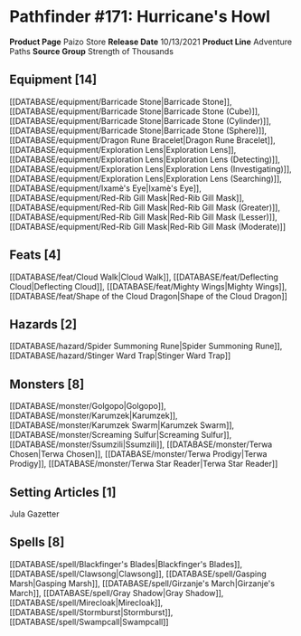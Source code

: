 ﻿---
id: '101'
name: Pathfinder 171. Hurricane's Howl
rarity: Common
type: Source

---
# Pathfinder #171: Hurricane's Howl

**Product Page** Paizo Store
**Release Date** 10/13/2021
**Product Line** Adventure Paths
**Source Group** Strength of Thousands

## Equipment [14]

[[DATABASE/equipment/Barricade Stone|Barricade Stone]], [[DATABASE/equipment/Barricade Stone|Barricade Stone (Cube)]], [[DATABASE/equipment/Barricade Stone|Barricade Stone (Cylinder)]], [[DATABASE/equipment/Barricade Stone|Barricade Stone (Sphere)]], [[DATABASE/equipment/Dragon Rune Bracelet|Dragon Rune Bracelet]], [[DATABASE/equipment/Exploration Lens|Exploration Lens]], [[DATABASE/equipment/Exploration Lens|Exploration Lens (Detecting)]], [[DATABASE/equipment/Exploration Lens|Exploration Lens (Investigating)]], [[DATABASE/equipment/Exploration Lens|Exploration Lens (Searching)]], [[DATABASE/equipment/Ixamè's Eye|Ixamè's Eye]], [[DATABASE/equipment/Red-Rib Gill Mask|Red-Rib Gill Mask]], [[DATABASE/equipment/Red-Rib Gill Mask|Red-Rib Gill Mask (Greater)]], [[DATABASE/equipment/Red-Rib Gill Mask|Red-Rib Gill Mask (Lesser)]], [[DATABASE/equipment/Red-Rib Gill Mask|Red-Rib Gill Mask (Moderate)]]

## Feats [4]

[[DATABASE/feat/Cloud Walk|Cloud Walk]], [[DATABASE/feat/Deflecting Cloud|Deflecting Cloud]], [[DATABASE/feat/Mighty Wings|Mighty Wings]], [[DATABASE/feat/Shape of the Cloud Dragon|Shape of the Cloud Dragon]]

## Hazards [2]

[[DATABASE/hazard/Spider Summoning Rune|Spider Summoning Rune]], [[DATABASE/hazard/Stinger Ward Trap|Stinger Ward Trap]]

## Monsters [8]

[[DATABASE/monster/Golgopo|Golgopo]], [[DATABASE/monster/Karumzek|Karumzek]], [[DATABASE/monster/Karumzek Swarm|Karumzek Swarm]], [[DATABASE/monster/Screaming Sulfur|Screaming Sulfur]], [[DATABASE/monster/Ssumzili|Ssumzili]], [[DATABASE/monster/Terwa Chosen|Terwa Chosen]], [[DATABASE/monster/Terwa Prodigy|Terwa Prodigy]], [[DATABASE/monster/Terwa Star Reader|Terwa Star Reader]]

## Setting Articles [1]

Jula Gazetter

## Spells [8]

[[DATABASE/spell/Blackfinger's Blades|Blackfinger's Blades]], [[DATABASE/spell/Clawsong|Clawsong]], [[DATABASE/spell/Gasping Marsh|Gasping Marsh]], [[DATABASE/spell/Girzanje's March|Girzanje's March]], [[DATABASE/spell/Gray Shadow|Gray Shadow]], [[DATABASE/spell/Mirecloak|Mirecloak]], [[DATABASE/spell/Stormburst|Stormburst]], [[DATABASE/spell/Swampcall|Swampcall]]